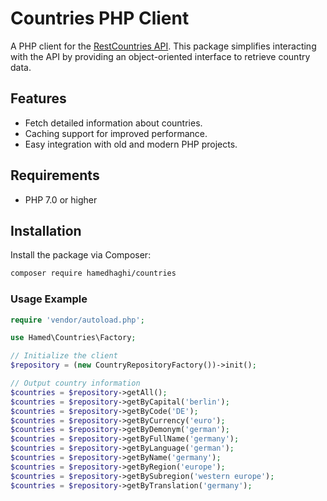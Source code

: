 # Countries PHP Client

A PHP client for the [RestCountries API](https://restcountries.com/). This package simplifies interacting with the API by providing an object-oriented interface to retrieve country data.

## Features

- Fetch detailed information about countries.
- Caching support for improved performance.
- Easy integration with old and modern PHP projects.

## Requirements

- PHP 7.0 or higher

## Installation

Install the package via Composer:

```bash
composer require hamedhaghi/countries
```

### Usage Example

```php
require 'vendor/autoload.php';

use Hamed\Countries\Factory;

// Initialize the client
$repository = (new CountryRepositoryFactory())->init();

// Output country information
$countries = $repository->getAll();
$countries = $repository->getByCapital('berlin');
$countries = $repository->getByCode('DE');
$countries = $repository->getByCurrency('euro');
$countries = $repository->getByDemonym('german');
$countries = $repository->getByFullName('germany');
$countries = $repository->getByLanguage('german');
$countries = $repository->getByName('germany');
$countries = $repository->getByRegion('europe');
$countries = $repository->getBySubregion('western europe');
$countries = $repository->getByTranslation('germany');
```
